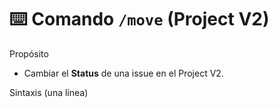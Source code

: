 # ⌨️ Comando `/move` (Project V2)

Propósito
- Cambiar el **Status** de una issue en el Project V2.

Sintaxis (una línea)
